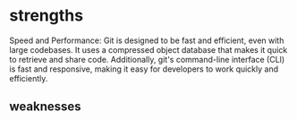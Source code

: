 # strengths  
Speed and Performance: Git is designed to be fast and efficient, even with large codebases. It uses a compressed object database that makes it quick to retrieve and share code. Additionally, git's command-line interface (CLI) is fast and responsive, making it easy for developers to work quickly and efficiently.

## weaknesses

